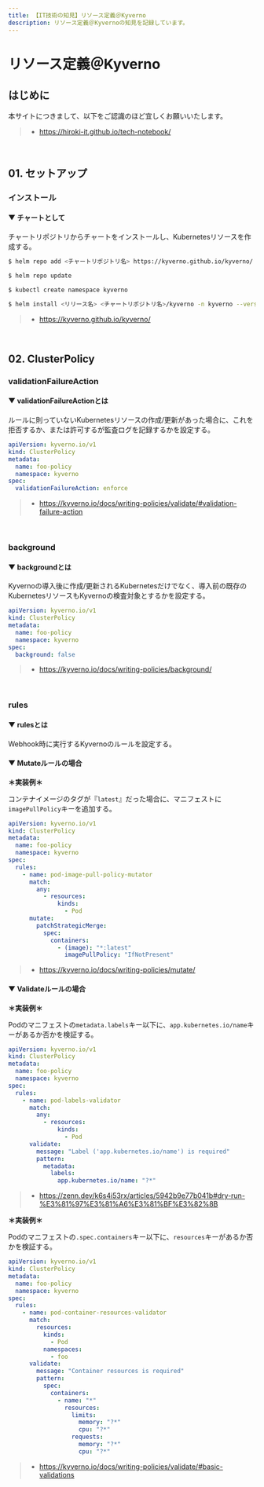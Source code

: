 ```yaml
---
title: 【IT技術の知見】リソース定義＠Kyverno
description: リソース定義＠Kyvernoの知見を記録しています。
---
```


# リソース定義＠Kyverno

## はじめに

本サイトにつきまして、以下をご認識のほど宜しくお願いいたします。

> - https://hiroki-it.github.io/tech-notebook/

<br>

## 01. セットアップ

### インストール

#### ▼ チャートとして

チャートリポジトリからチャートをインストールし、Kubernetesリソースを作成する。

```bash
$ helm repo add <チャートリポジトリ名> https://kyverno.github.io/kyverno/

$ helm repo update

$ kubectl create namespace kyverno

$ helm install <リリース名> <チャートリポジトリ名>/kyverno -n kyverno --version <バージョンタグ>
```

> - https://kyverno.github.io/kyverno/

<br>

## 02. ClusterPolicy

### validationFailureAction

#### ▼ validationFailureActionとは

ルールに則っていないKubernetesリソースの作成/更新があった場合に、これを拒否するか、または許可するが監査ログを記録するかを設定する。

```yaml
apiVersion: kyverno.io/v1
kind: ClusterPolicy
metadata:
  name: foo-policy
  namespace: kyverno
spec:
  validationFailureAction: enforce
```

> - https://kyverno.io/docs/writing-policies/validate/#validation-failure-action

<br>

### background

#### ▼ backgroundとは

Kyvernoの導入後に作成/更新されるKubernetesだけでなく、導入前の既存のKubernetesリソースもKyvernoの検査対象とするかを設定する。

```yaml
apiVersion: kyverno.io/v1
kind: ClusterPolicy
metadata:
  name: foo-policy
  namespace: kyverno
spec:
  background: false
```

> - https://kyverno.io/docs/writing-policies/background/

<br>

### rules

#### ▼ rulesとは

Webhook時に実行するKyvernoのルールを設定する。

#### ▼ Mutateルールの場合

**＊実装例＊**

コンテナイメージのタグが『`latest`』だった場合に、マニフェストに`imagePullPolicy`キーを追加する。

```yaml
apiVersion: kyverno.io/v1
kind: ClusterPolicy
metadata:
  name: foo-policy
  namespace: kyverno
spec:
  rules:
    - name: pod-image-pull-policy-mutator
      match:
        any:
          - resources:
              kinds:
                - Pod
      mutate:
        patchStrategicMerge:
          spec:
            containers:
              - (image): "*:latest"
                imagePullPolicy: "IfNotPresent"
```

> - https://kyverno.io/docs/writing-policies/mutate/

#### ▼ Validateルールの場合

**＊実装例＊**

Podのマニフェストの`metadata.labels`キー以下に、`app.kubernetes.io/name`キーがあるか否かを検証する。

```yaml
apiVersion: kyverno.io/v1
kind: ClusterPolicy
metadata:
  name: foo-policy
  namespace: kyverno
spec:
  rules:
    - name: pod-labels-validator
      match:
        any:
          - resources:
              kinds:
                - Pod
      validate:
        message: "Label ('app.kubernetes.io/name') is required"
        pattern:
          metadata:
            labels:
              app.kubernetes.io/name: "?*"
```

> - https://zenn.dev/k6s4i53rx/articles/5942b9e77b041b#dry-run-%E3%81%97%E3%81%A6%E3%81%BF%E3%82%8B

**＊実装例＊**

Podのマニフェストの`.spec.containers`キー以下に、`resources`キーがあるか否かを検証する。

```yaml
apiVersion: kyverno.io/v1
kind: ClusterPolicy
metadata:
  name: foo-policy
  namespace: kyverno
spec:
  rules:
    - name: pod-container-resources-validator
      match:
        resources:
          kinds:
            - Pod
          namespaces:
            - foo
      validate:
        message: "Container resources is required"
        pattern:
          spec:
            containers:
              - name: "*"
                resources:
                  limits:
                    memory: "?*"
                    cpu: "?*"
                  requests:
                    memory: "?*"
                    cpu: "?*"
```

> - https://kyverno.io/docs/writing-policies/validate/#basic-validations

<br>
